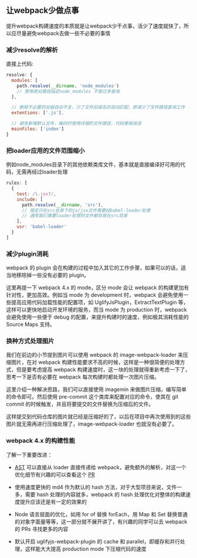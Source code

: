 ## 让webpack少做点事

提升webpack构建速度的本质就是让webpack少干点事，活少了速度就快了，所以应尽量避免webpack去做一些不必要的事情

### 减少resolve的解析

直接上代码:

```js
resolve: {
  modules: [
    path.resolve(__dirname, 'node_modules')
    // 使用绝对路径指定node_modules 不做过多查询
  ],

  // 删除不必要的后缀自动不全，少了文件后缀名的自动匹配，即减少了文件路径查询工作
  extentions: ['.js'],

  // 避免新增默认文件，编码时使用详细的文件路径，代码更易阅读
  mainFiles: ['index']
}
```

### 把loader应用的文件范围缩小

例如node_modules目录下的其他依赖类库文件，基本就是直接编译好可用的代码，无需再经过loader处理

```js
rules: [
  {
    test: /\.jsx?/,
    include: [
      path.resolve(__dirname, 'src'),
      // 限定只在src目录下的js/jsx文件需要经babel-loader处理
      // 通常我们需要loader处理的文件都存放在src目录
    ],
    usr: 'babel-loader'
  }
]
```

### 减少plugin消耗

webpack 的 plugin 会在构建的过程中加入其它的工作步骤，如果可以的话，适当地移除掉一些没有必要的 plugin。

这里再提一下 webpack 4.x 的 mode，区分 mode 会让 webpack 的构建更加有针对性，更加高效。例如当 mode 为 development 时，webpack 会避免使用一些提高应用代码加载性能的配置项，如 UglifyJsPlugin，ExtractTextPlugin 等，这样可以更快地启动开发环境的服务，而当 mode 为 production 时，webpack 会避免使用一些便于 debug 的配置，来提升构建时的速度，例如极其消耗性能的 Source Maps 支持。

### 换种方式处理图片

我们在前边的小节提到图片可以使用 webpack 的 image-webpack-loader 来压缩图片，在对 webpack 构建性能要求不高的时候，这样是一种很简便的处理方式，但是要考虑提高 webpack 构建速度时，这一块的处理就得重新考虑一下了，思考一下是否有必要在 webpack 每次构建时都处理一次图片压缩。

这里介绍一种解决思路，我们可以直接使用 imagemin 来做图片压缩，编写简单的命令即可。然后使用 pre-commit 这个类库来配置对应的命令，使其在 git commit 的时候触发，并且将要提交的文件替换为压缩后的文件。

这样提交到代码仓库的图片就已经是压缩好的了，以后在项目中再次使用到的这些图片就无需再进行压缩处理了，image-webpack-loader 也就没有必要了。

### webpack 4.x 的构建性能

了解一下重要改进：

* [AST](https://link.juejin.im/?target=https%3A%2F%2Fzh.wikipedia.org%2Fzh-hans%2F%25E6%258A%25BD%25E8%25B1%25A1%25E8%25AA%259E%25E6%25B3%2595%25E6%25A8%25B9) 可以直接从 loader 直接传递给 webpack，避免额外的解析，对这一个优化细节有兴趣的可以查看这个 [PR](https://link.juejin.im/?target=https%3A%2F%2Fgithub.com%2Fwebpack%2Fwebpack%2Fpull%2F5925)

* 使用速度更快的 md4 作为默认的 hash 方法，对于大型项目来说，文件一多，需要 hash 处理的内容就多，webpack 的 hash 处理优化对整体的构建速度提升应该还是有一定的效果的

* Node 语言层面的优化，如用 for of 替换 forEach，用 Map 和 Set 替换普通的对象字面量等等，这一部分就不展开讲了，有兴趣的同学可以去 webpack 的 PRs 寻找更多的内容

* 默认开启 uglifyjs-webpack-plugin 的 cache 和 parallel，即缓存和并行处理，这样能大大提高 production mode 下压缩代码的速度
